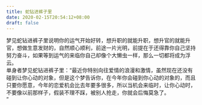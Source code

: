 ```yaml
---
title: 蛇钻进裤子里
date: 2020-02-15T20:54:12+08:00
draft: false
---
```


梦见蛇钻进裤子里说明你的运气开始好转，想升职的就能升职，想升官的就能升官，想做生意发财的，自然顺心顺利，前途一片光明，前提在于还得靠你自己坚持努力奋斗，如果等到运气的来临你自己却像个大懒虫一样，那么一切都将成为浮云。<br>
单身者梦见蛇钻进裤子里：“最近你特别向往爱情的浪漫和激情，虽然现在还没有碰到让你心动的对象，但是这个梦告诉你，在今年你会碰到你心动的对象的，而且只要你愿意，今年的恋爱机会比去年要多很多，所以当机会来临时，让你心动时，不要像以前那样子，假装不理不踩，被别人抢走，你就会后悔莫急了。<br>
”